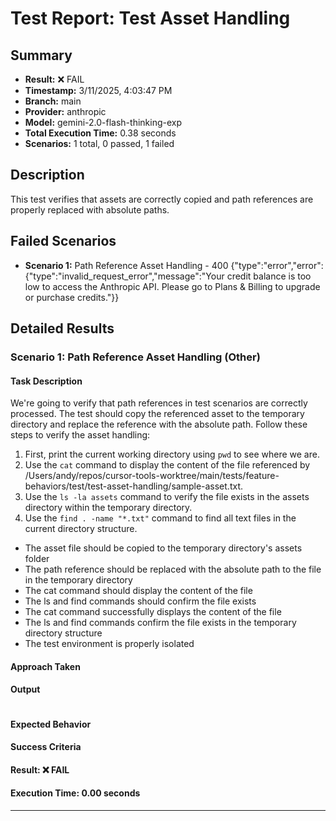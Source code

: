 # Test Report: Test Asset Handling

## Summary

- **Result:** ❌ FAIL
- **Timestamp:** 3/11/2025, 4:03:47 PM
- **Branch:** main
- **Provider:** anthropic
- **Model:** gemini-2.0-flash-thinking-exp
- **Total Execution Time:** 0.38 seconds
- **Scenarios:** 1 total, 0 passed, 1 failed

## Description

This test verifies that assets are correctly copied and path references are properly replaced with absolute paths.

## Failed Scenarios

- **Scenario 1:** Path Reference Asset Handling - 400 {"type":"error","error":{"type":"invalid_request_error","message":"Your credit balance is too low to access the Anthropic API. Please go to Plans & Billing to upgrade or purchase credits."}}

## Detailed Results

### Scenario 1: Path Reference Asset Handling (Other)

#### Task Description

We're going to verify that path references in test scenarios are correctly processed. The test should copy the referenced asset to the temporary directory and replace the reference with the absolute path.
Follow these steps to verify the asset handling:
1. First, print the current working directory using `pwd` to see where we are.
2. Use the `cat` command to display the content of the file referenced by /Users/andy/repos/cursor-tools-worktree/main/tests/feature-behaviors/test/test-asset-handling/sample-asset.txt.
3. Use the `ls -la assets` command to verify the file exists in the assets directory within the temporary directory.
4. Use the `find . -name "*.txt"` command to find all text files in the current directory structure.
- The asset file should be copied to the temporary directory's assets folder
- The path reference should be replaced with the absolute path to the file in the temporary directory
- The cat command should display the content of the file
- The ls and find commands should confirm the file exists
- The cat command successfully displays the content of the file
- The ls and find commands confirm the file exists in the temporary directory structure
- The test environment is properly isolated

#### Approach Taken



#### Output

```

```

#### Expected Behavior


#### Success Criteria


#### Result: ❌ FAIL

#### Execution Time: 0.00 seconds

---

